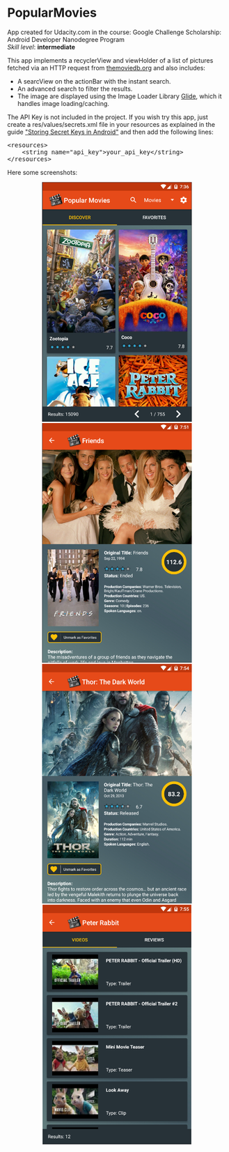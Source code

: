 # PopularMovies

<p>App created for Udacity.com in the course: Google Challenge Scholarship: Android Developer Nanodegree Program
<br>
<i>Skill level</i>: <b>intermediate</b></p>
<p>This app implements a recyclerView and viewHolder of a list of pictures fetched via an HTTP request from <a href="https://www.themoviedb.org/" rel="nofollow">themoviedb.org</a> 
and also includes: </p>
<ul>
<li>A searcView on the actionBar with the instant search.</li>
<li>An advanced search to filter the results.</li>
<li>The image are displayed using the Image Loader Library <a href="https://github.com/bumptech/glide">Glide</a>, which it handles image loading/caching.</li>

</ul>
<p>The API Key is not included in the project. If you wish try this app, just create a res/values/secrets.xml file in your resources as explained in the guide <a href="https://github.com/codepath/android_guides/wiki/Storing-Secret-Keys-in-Android">"Storing Secret Keys in Android"</a> and then add the following lines:</p>
<pre>
&lt;resources&gt;
    &lt;string name="api_key"&gt;your_api_key&lt;/string&gt;
&lt;/resources&gt;
</pre>

<p>Here some screenshots:</p>
<p align="center">
  <img src="2018-04-27_203734.jpg" height="550" style="max-width:100%;">
  <img src="2018-04-27_205146.jpg" height="550" style="max-width:100%;">
  <img src="2018-04-27_205459.jpg" height="550" style="max-width:100%;">
  <img src="2018-04-27_205611.jpg" height="550" style="max-width:100%;">
</p>


